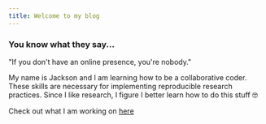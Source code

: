 ```yaml
---
title: Welcome to my blog
---
```


### You know what they say...

"If you don't have an online presence, you're nobody."

My name is Jackson and I am learning how to be a collaborative coder. These skills are necessary for implementing reproducible research practices. Since I like research, I figure I better learn how to do this stuff 🤓

Check out what I am working on [here](https://github.com/jackvfb/)

